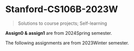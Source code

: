 # Stanford-CS106B-2023W
> Solutions to course projects; Self-learning

**Assign0 & assign1** are from 2024Spring semester.

The following assignments are from 2023Winter semester.
